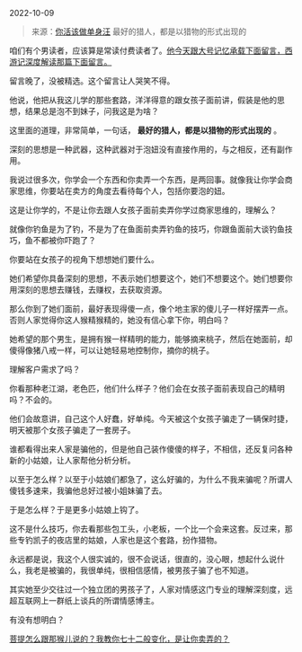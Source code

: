 2022-10-09

> 来源：[你活该做单身汪](http://mp.weixin.qq.com/s?__biz=Mzg4MTg2MzU3Mg==&mid=2247483669&idx=1&sn=69ba0033e58b9dce954edb55cb1bd297&chksm=cf5e3feef829b6f8f45cba5df7a7a81b5ef1b931940864c4772aa2326b86cde0a26b4ba8fee1&scene=27#wechat_redirect)
> 最好的猎人，都是以猎物的形式出现的

咱们有个男读者，应该算是常读付费读者了。[他今天跟大号记忆承载下面留言，西游记深度解读那篇下面留言。  
](http://mp.weixin.qq.com/s?__biz=MzU0MjYwNDU2Mw==&mid=2247508085&idx=1&sn=e523e08b47d2bc4861aa42d8f2931595&chksm=fb1acc09cc6d451fec79ef97a37fd43eed92575eb77efd7e9448b6556341f8215ee43df68472&scene=21#wechat_redirect)

留言晚了，没被精选。这个留言让人哭笑不得。  

他说，他把从我这儿学的那些套路，洋洋得意的跟女孩子面前讲，假装是他的思想，结果总是泡不到妹子，问我这是为啥？  

这里面的道理，非常简单，一句话， **最好的猎人，都是以猎物的形式出现的** 。  

深刻的思想是一种武器，这种武器对于泡妞没有直接作用的，与之相反，还有副作用。  

我说过很多次，你学会一个东西和你卖弄一个东西，是两回事。就像我让你学会商家思维，你要站在卖方的角度去看待每个人，包括你要泡的妞。  

这是让你学的，不是让你去跟人女孩子面前卖弄你学过商家思维的，理解么？  

就像你钓鱼是为了钓，不是为了在鱼面前卖弄钓鱼的技巧，你跟鱼面前大谈钓鱼技巧，鱼不都被你吓跑了？  

你要站在女孩子的视角下想想她们要什么。  

她们希望你具备深刻的思想，不表示她们想要这个，她们不想要这个。她们想要你用深刻的思想去赚钱，去赚权，去获取资源。  

那么你到了她们面前，最好表现得傻一点，像个地主家的傻儿子一样好摆弄一点。否则人家觉得你这人猴精猴精的，她没有信心拿下你，明白吗？  

她希望的那个男生，是拥有猴一样精明的能力，能够摘来桃子，然后在她面前，却傻得像猪八戒一样，可以让她轻易地控制你，摘你的桃子。  

理解客户需求了吗？

你看那种老江湖，老色匹，他们什么样子？他们会在女孩子面前表现自己的精明吗？不会的。  

他们会故意讲，自己这个人好蠢，好单纯。今天被这个女孩子骗走了一辆保时捷，明天被那个女孩子骗走了一套房子。

谁都看得出来人家是骗他的，但是他自己装作傻傻的样子，不相信，还反复问各种新的小姑娘，让人家帮他分析分析。  

以至于怎么样？以至于小姑娘们都急了，这么好骗的，为什么不我来骗呢？所谓人傻钱多速来，我骗他总好过被小姐妹骗了去。  

于是怎么样？于是更多小姑娘上钩了。

这不是什么技巧，你去看那些包工头，小老板，一个比一个会来这套。反过来，那些专钓凯子的夜店里的姑娘，人家也是这个套路，扮作猎物。  

永远都是说，我这个人很实诚的，很不会说话，很直的，没心眼，想起什么说什么，我老是被骗的，我很单纯，很相信感情，被男孩子骗了也不知道。

其实她至少交往过一个独立团的男孩子了，人家对情感这门专业的理解深刻度，远超互联网上一群纸上谈兵的所谓情感博主。  

有没有想明白？  

[菩提怎么跟那猴儿说的？我教你七十二般变化，是让你卖弄的？](http://mp.weixin.qq.com/s?__biz=MzU0MjYwNDU2Mw==&mid=2247508085&idx=1&sn=e523e08b47d2bc4861aa42d8f2931595&chksm=fb1acc09cc6d451fec79ef97a37fd43eed92575eb77efd7e9448b6556341f8215ee43df68472&scene=21#wechat_redirect)

